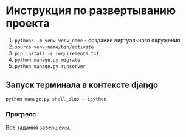 # Инструкция по развертыванию проекта

1. `python3 -m venv venv_name` - создание виртуального окружения
2. `source venv_name/bin/activate`
3. `pip install -r requirements.txt`
4. `python manage.py migrate`
5. `python manage.py runserver`


## Запуск терминала в контексте django
`python manage.py shell_plus --ipython`


### Прогресс
Все задания завершены.